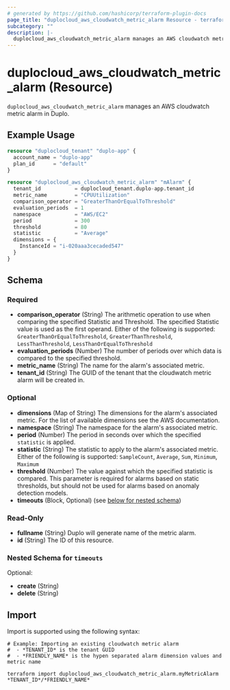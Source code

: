 ```yaml
---
# generated by https://github.com/hashicorp/terraform-plugin-docs
page_title: "duplocloud_aws_cloudwatch_metric_alarm Resource - terraform-provider-duplocloud"
subcategory: ""
description: |-
  duplocloud_aws_cloudwatch_metric_alarm manages an AWS cloudwatch metric alarm in Duplo.
---
```


# duplocloud_aws_cloudwatch_metric_alarm (Resource)

`duplocloud_aws_cloudwatch_metric_alarm` manages an AWS cloudwatch metric alarm in Duplo.

## Example Usage

```terraform
resource "duplocloud_tenant" "duplo-app" {
  account_name = "duplo-app"
  plan_id      = "default"
}

resource "duplocloud_aws_cloudwatch_metric_alarm" "mAlarm" {
  tenant_id           = duplocloud_tenant.duplo-app.tenant_id
  metric_name         = "CPUUtilization"
  comparison_operator = "GreaterThanOrEqualToThreshold"
  evaluation_periods  = 1
  namespace           = "AWS/EC2"
  period              = 300
  threshold           = 80
  statistic           = "Average"
  dimensions = {
    InstanceId = "i-020aaa3cecaded547"
  }
}
```

<!-- schema generated by tfplugindocs -->
## Schema

### Required

- **comparison_operator** (String) The arithmetic operation to use when comparing the specified Statistic and Threshold. The specified Statistic value is used as the first operand. Either of the following is supported: `GreaterThanOrEqualToThreshold`, `GreaterThanThreshold`, `LessThanThreshold`, `LessThanOrEqualToThreshold`
- **evaluation_periods** (Number) The number of periods over which data is compared to the specified threshold.
- **metric_name** (String) The name for the alarm's associated metric.
- **tenant_id** (String) The GUID of the tenant that the cloudwatch metric alarm will be created in.

### Optional

- **dimensions** (Map of String) The dimensions for the alarm's associated metric. For the list of available dimensions see the AWS documentation.
- **namespace** (String) The namespace for the alarm's associated metric.
- **period** (Number) The period in seconds over which the specified `statistic` is applied.
- **statistic** (String) The statistic to apply to the alarm's associated metric. Either of the following is supported: `SampleCount`, `Average`, `Sum`, `Minimum`, `Maximum`
- **threshold** (Number) The value against which the specified statistic is compared. This parameter is required for alarms based on static thresholds, but should not be used for alarms based on anomaly detection models.
- **timeouts** (Block, Optional) (see [below for nested schema](#nestedblock--timeouts))

### Read-Only

- **fullname** (String) Duplo will generate name of the metric alarm.
- **id** (String) The ID of this resource.

<a id="nestedblock--timeouts"></a>
### Nested Schema for `timeouts`

Optional:

- **create** (String)
- **delete** (String)

## Import

Import is supported using the following syntax:

```shell
# Example: Importing an existing cloudwatch metric alarm
#  - *TENANT_ID* is the tenant GUID
#  - *FRIENDLY_NAME* is the hypen separated alarm dimension values and metric name

terraform import duplocloud_aws_cloudwatch_metric_alarm.myMetricAlarm *TENANT_ID*/*FRIENDLY_NAME*
```
